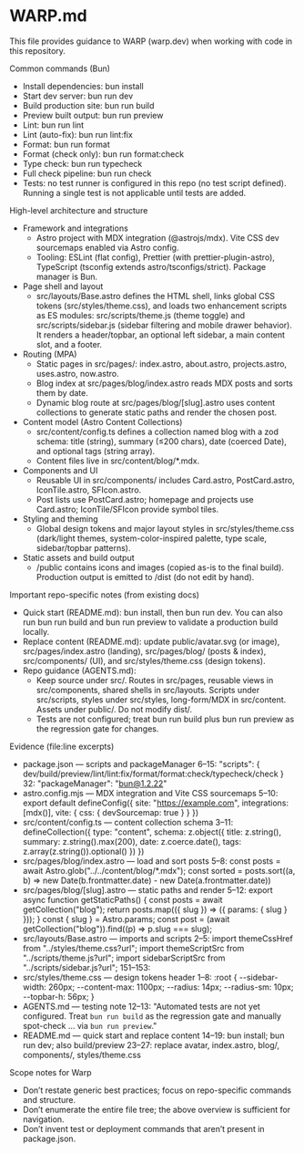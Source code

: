 # WARP.md

This file provides guidance to WARP (warp.dev) when working with code in this repository.

Common commands (Bun)
- Install dependencies: bun install
- Start dev server: bun run dev
- Build production site: bun run build
- Preview built output: bun run preview
- Lint: bun run lint
- Lint (auto-fix): bun run lint:fix
- Format: bun run format
- Format (check only): bun run format:check
- Type check: bun run typecheck
- Full check pipeline: bun run check
- Tests: no test runner is configured in this repo (no test script defined). Running a single test is not applicable until tests are added.

High-level architecture and structure
- Framework and integrations
  - Astro project with MDX integration (@astrojs/mdx). Vite CSS dev sourcemaps enabled via Astro config.
  - Tooling: ESLint (flat config), Prettier (with prettier-plugin-astro), TypeScript (tsconfig extends astro/tsconfigs/strict). Package manager is Bun.
- Page shell and layout
  - src/layouts/Base.astro defines the HTML shell, links global CSS tokens (src/styles/theme.css), and loads two enhancement scripts as ES modules: src/scripts/theme.js (theme toggle) and src/scripts/sidebar.js (sidebar filtering and mobile drawer behavior). It renders a header/topbar, an optional left sidebar, a main content slot, and a footer.
- Routing (MPA)
  - Static pages in src/pages/: index.astro, about.astro, projects.astro, uses.astro, now.astro.
  - Blog index at src/pages/blog/index.astro reads MDX posts and sorts them by date.
  - Dynamic blog route at src/pages/blog/[slug].astro uses content collections to generate static paths and render the chosen post.
- Content model (Astro Content Collections)
  - src/content/config.ts defines a collection named blog with a zod schema: title (string), summary (≤200 chars), date (coerced Date), and optional tags (string array).
  - Content files live in src/content/blog/*.mdx.
- Components and UI
  - Reusable UI in src/components/ includes Card.astro, PostCard.astro, IconTile.astro, SFIcon.astro.
  - Post lists use PostCard.astro; homepage and projects use Card.astro; IconTile/SFIcon provide symbol tiles.
- Styling and theming
  - Global design tokens and major layout styles in src/styles/theme.css (dark/light themes, system-color-inspired palette, type scale, sidebar/topbar patterns).
- Static assets and build output
  - /public contains icons and images (copied as-is to the final build). Production output is emitted to /dist (do not edit by hand).

Important repo-specific notes (from existing docs)
- Quick start (README.md): bun install, then bun run dev. You can also run bun run build and bun run preview to validate a production build locally.
- Replace content (README.md): update public/avatar.svg (or image), src/pages/index.astro (landing), src/pages/blog/ (posts & index), src/components/ (UI), and src/styles/theme.css (design tokens).
- Repo guidance (AGENTS.md):
  - Keep source under src/. Routes in src/pages, reusable views in src/components, shared shells in src/layouts. Scripts under src/scripts, styles under src/styles, long-form/MDX in src/content. Assets under public/. Do not modify dist/.
  - Tests are not configured; treat bun run build plus bun run preview as the regression gate for changes.

Evidence (file:line excerpts)
- package.json — scripts and packageManager
  6–15: "scripts": { dev/build/preview/lint/lint:fix/format/format:check/typecheck/check }
  32: "packageManager": "bun@1.2.22"
- astro.config.mjs — MDX integration and Vite CSS sourcemaps
  5–10: export default defineConfig({ site: "https://example.com", integrations: [mdx()], vite: { css: { devSourcemap: true } } })
- src/content/config.ts — content collection schema
  3–11: defineCollection({ type: "content", schema: z.object({ title: z.string(), summary: z.string().max(200), date: z.coerce.date(), tags: z.array(z.string()).optional() }) })
- src/pages/blog/index.astro — load and sort posts
  5–8: const posts = await Astro.glob("../../content/blog/*.mdx"); const sorted = posts.sort((a, b) => new Date(b.frontmatter.date) - new Date(a.frontmatter.date))
- src/pages/blog/[slug].astro — static paths and render
  5–12: export async function getStaticPaths() { const posts = await getCollection("blog"); return posts.map(({ slug }) => ({ params: { slug } })); } const { slug } = Astro.params; const post = (await getCollection("blog")).find((p) => p.slug === slug);
- src/layouts/Base.astro — imports and scripts
  2–5: import themeCssHref from "../styles/theme.css?url"; import themeScriptSrc from "../scripts/theme.js?url"; import sidebarScriptSrc from "../scripts/sidebar.js?url";
  151–153: <script src={themeScriptSrc} type="module"></script> <script src={sidebarScriptSrc} type="module"></script>
- src/styles/theme.css — design tokens header
  1–8: :root { --sidebar-width: 260px; --content-max: 1100px; --radius: 14px; --radius-sm: 10px; --topbar-h: 56px; }
- AGENTS.md — testing note
  12–13: "Automated tests are not yet configured. Treat `bun run build` as the regression gate and manually spot-check … via `bun run preview`."
- README.md — quick start and replace content
  14–19: bun install; bun run dev; also build/preview
  23–27: replace avatar, index.astro, blog/, components/, styles/theme.css

Scope notes for Warp
- Don’t restate generic best practices; focus on repo-specific commands and structure.
- Don’t enumerate the entire file tree; the above overview is sufficient for navigation.
- Don’t invent test or deployment commands that aren’t present in package.json.
